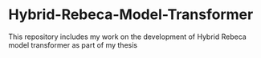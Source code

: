 # Hybrid-Rebeca-Model-Transformer
This repository includes my work on the development of Hybrid Rebeca model transformer as part of my thesis
